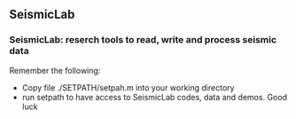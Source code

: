 ## SeismicLab
### SeismicLab: reserch tools to read, write and process seismic data

Remember  the following:

 * Copy file ./SETPATH/setpah.m into your working directory
 * run setpath to have access to SeismicLab codes, data and demos. Good luck


